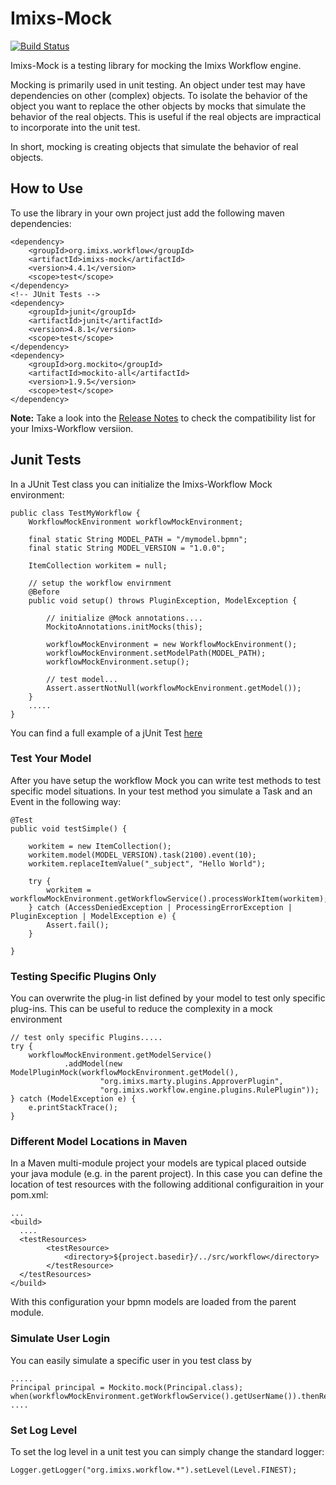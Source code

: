 # Imixs-Mock
[![Build Status](https://travis-ci.org/imixs/imixs-mock.svg?branch=master)](https://travis-ci.org/imixs/imixs-mock)

Imixs-Mock is a testing library for mocking the Imixs Workflow engine.

Mocking is primarily used in unit testing. An object under test may have dependencies on other (complex) objects. To isolate the behavior of the object you want to replace the other objects by mocks that simulate the behavior of the real objects. This is useful if the real objects are impractical to incorporate into the unit test.

In short, mocking is creating objects that simulate the behavior of real objects.

## How to Use

To use the library in your own project just add the following maven dependencies:


	<dependency>
		<groupId>org.imixs.workflow</groupId>
		<artifactId>imixs-mock</artifactId>
		<version>4.4.1</version>
		<scope>test</scope>
	</dependency>
	<!-- JUnit Tests -->
	<dependency>
		<groupId>junit</groupId>
		<artifactId>junit</artifactId>
		<version>4.8.1</version>
		<scope>test</scope>
	</dependency>
	<dependency>
		<groupId>org.mockito</groupId>
		<artifactId>mockito-all</artifactId>
		<version>1.9.5</version>
		<scope>test</scope>
	</dependency>

**Note:** Take a look into the [Release Notes](RELEASENOTES.md) to check the compatibility list for your Imixs-Workflow versiion.		
	
## Junit Tests

In a JUnit Test class you can initialize the Imixs-Workflow Mock environment:


	public class TestMyWorkflow {
		WorkflowMockEnvironment workflowMockEnvironment;
	
		final static String MODEL_PATH = "/mymodel.bpmn";
		final static String MODEL_VERSION = "1.0.0";
	
		ItemCollection workitem = null;
	
		// setup the workflow envirnment
		@Before
		public void setup() throws PluginException, ModelException {
	
			// initialize @Mock annotations....
			MockitoAnnotations.initMocks(this);
	
			workflowMockEnvironment = new WorkflowMockEnvironment();
			workflowMockEnvironment.setModelPath(MODEL_PATH);
			workflowMockEnvironment.setup();
	
			// test model...
			Assert.assertNotNull(workflowMockEnvironment.getModel());
		}
		.....
	}

You can find a full example of a jUnit Test [here](https://github.com/imixs/imixs-mock/blob/master/src/test/java/org/imixs/example/TestBPMN.java)

### Test Your Model

After you have setup the workflow Mock you can write test methods to test specific model situations.
In your test method you simulate a Task and an Event in the following way:

	@Test
	public void testSimple() {

		workitem = new ItemCollection();
		workitem.model(MODEL_VERSION).task(2100).event(10);
		workitem.replaceItemValue("_subject", "Hello World");

		try {
			workitem = workflowMockEnvironment.getWorkflowService().processWorkItem(workitem);
		} catch (AccessDeniedException | ProcessingErrorException | PluginException | ModelException e) {
			Assert.fail();
		}

	}



### Testing Specific Plugins Only

You can overwrite the plug-in list defined by your model to test only specific plug-ins. This can be useful to reduce the complexity in a mock environment

	// test only specific Plugins.....
	try {
		workflowMockEnvironment.getModelService()
				.addModel(new ModelPluginMock(workflowMockEnvironment.getModel(),
						"org.imixs.marty.plugins.ApproverPlugin",
						"org.imixs.workflow.engine.plugins.RulePlugin"));
	} catch (ModelException e) {
		e.printStackTrace();
	}


### Different Model Locations in Maven

In a Maven multi-module project your models are typical placed outside your java module (e.g. in the parent project). In this case you can define the location of test resources with the following additional configuraition in your pom.xml: 


	...
	<build>
	  ....
	  <testResources>
			<testResource>
				<directory>${project.basedir}/../src/workflow</directory>
			</testResource>
	  </testResources>
	</build>

With this configuration your bpmn models are loaded from the parent module. 


### Simulate User Login

You can easily simulate a specific user in you test class by 



	.....
	Principal principal = Mockito.mock(Principal.class);
	when(workflowMockEnvironment.getWorkflowService().getUserName()).thenReturn("my.userid");
	....
	
	
### Set Log Level

To set the log level in a unit test you can simply change the standard logger:

	
	Logger.getLogger("org.imixs.workflow.*").setLevel(Level.FINEST);
	  
